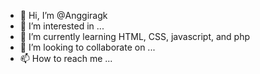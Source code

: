 - 👋 Hi, I’m @Anggiragk
- 👀 I’m interested in ...
- 🌱 I’m currently learning HTML, CSS, javascript, and php
- 💞️ I’m looking to collaborate on ...
- 📫 How to reach me ...

<!---
Anggiragk/Anggiragk is a ✨ special ✨ repository because its `README.md` (this file) appears on your GitHub profile.
You can click the Preview link to take a look at your changes.
--->
